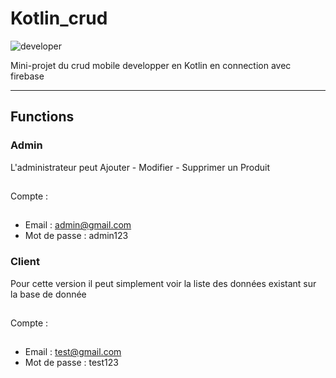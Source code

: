 # Kotlin_crud
![developer](https://img.shields.io/badge/Developed%20By%20%3A-NISSOUL%20HAMZA%20&&%20RACHID%20MOHAMMED-red)

Mini-projet du crud mobile developper en Kotlin en connection avec firebase 

---
## Functions
### Admin
L'administrateur peut Ajouter - Modifier - Supprimer un Produit 
##
Compte : 
##
- Email : admin@gmail.com
- Mot de passe : admin123 

### Client
Pour cette version il peut simplement voir la liste des données existant sur la base de donnée 
##
Compte : 
##
- Email : test@gmail.com
- Mot de passe : test123

